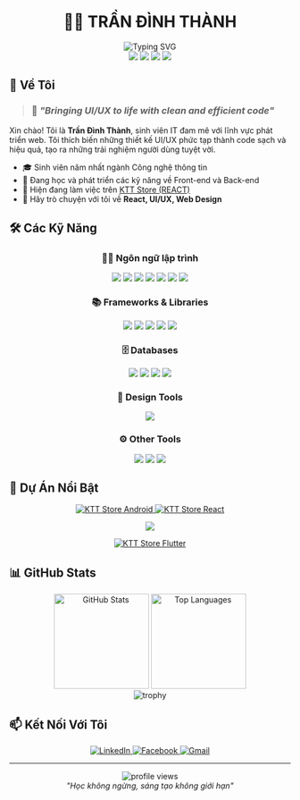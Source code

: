 # <div align="center">👨‍💻 TRẦN ĐÌNH THÀNH</div>

<div align="center">
  <img src="https://readme-typing-svg.herokuapp.com?font=Fira+Code&size=25&duration=3000&pause=1000&color=F75C7E&center=true&vCenter=true&width=600&lines=Frontend+Developer;UI%2FUX+Enthusiast;Clean+Code+Lover" alt="Typing SVG" />
</div>

<div align="center">
  <img src="https://img.shields.io/badge/Age-19-blue" />
  <img src="https://img.shields.io/badge/Focus-Web+Development-brightgreen" />
  <img src="https://img.shields.io/badge/Lives-Vietnam-success" />
  <img src="https://img.shields.io/badge/Languages-Vietnamese%20%26%20English-orange" />
</div>

## 📝 Về Tôi

> ### 🚀 _"Bringing UI/UX to life with clean and efficient code"_

Xin chào! Tôi là **Trần Đình Thành**, sinh viên IT đam mê với lĩnh vực phát triển web. Tôi thích biến những thiết kế UI/UX phức tạp thành code sạch và hiệu quả, tạo ra những trải nghiệm người dùng tuyệt vời.

- 🎓 Sinh viên năm nhất ngành Công nghệ thông tin
- 🌱 Đang học và phát triển các kỹ năng về Front-end và Back-end
- 🔭 Hiện đang làm việc trên [KTT Store (REACT)](https://ktt-store-fe-ppa4.vercel.app/)
- 💬 Hãy trò chuyện với tôi về **React, UI/UX, Web Design**

## 🛠️ Các Kỹ Năng

<div align="center">

### 👨‍💻 Ngôn ngữ lập trình

<p>
  <img src="https://img.shields.io/badge/JavaScript-F7DF1E?style=for-the-badge&logo=javascript&logoColor=black" />
  <img src="https://img.shields.io/badge/HTML5-E34F26?style=for-the-badge&logo=html5&logoColor=white" />
  <img src="https://img.shields.io/badge/CSS3-1572B6?style=for-the-badge&logo=css3&logoColor=white" />
  <img src="https://img.shields.io/badge/Java-ED8B00?style=for-the-badge&logo=java&logoColor=white" />
  <img src="https://img.shields.io/badge/C%23-239120?style=for-the-badge&logo=c-sharp&logoColor=white" />
  <img src="https://img.shields.io/badge/PHP-777BB4?style=for-the-badge&logo=php&logoColor=white" />
  <img src="https://img.shields.io/badge/Dart-0175C2?style=for-the-badge&logo=dart&logoColor=white" />
</p>

### 📚 Frameworks & Libraries

<p>
  <img src="https://img.shields.io/badge/React-20232A?style=for-the-badge&logo=react&logoColor=61DAFB" />
  <img src="https://img.shields.io/badge/Node.js-339933?style=for-the-badge&logo=nodedotjs&logoColor=white" />
  <img src="https://img.shields.io/badge/Express.js-000000?style=for-the-badge&logo=express&logoColor=white" />
  <img src="https://img.shields.io/badge/Flutter-02569B?style=for-the-badge&logo=flutter&logoColor=white" />
  <img src="https://img.shields.io/badge/Tailwind_CSS-38B2AC?style=for-the-badge&logo=tailwind-css&logoColor=white" />
</p>

### 🗄️ Databases

<p>
  <img src="https://img.shields.io/badge/MongoDB-4EA94B?style=for-the-badge&logo=mongodb&logoColor=white" />
  <img src="https://img.shields.io/badge/MySQL-005C84?style=for-the-badge&logo=mysql&logoColor=white" />
  <img src="https://img.shields.io/badge/Microsoft%20SQL%20Server-CC2927?style=for-the-badge&logo=microsoft%20sql%20server&logoColor=white" />
  <img src="https://img.shields.io/badge/SQLite-07405E?style=for-the-badge&logo=sqlite&logoColor=white" />
</p>

### 🎨 Design Tools

<p>
  <img src="https://img.shields.io/badge/Figma-F24E1E?style=for-the-badge&logo=figma&logoColor=white" />
</p>

### ⚙️ Other Tools

<p>
  <img src="https://img.shields.io/badge/GIT-E44C30?style=for-the-badge&logo=git&logoColor=white" />
  <img src="https://img.shields.io/badge/Unity-100000?style=for-the-badge&logo=unity&logoColor=white" />
  <img src="https://img.shields.io/badge/Android-3DDC84?style=for-the-badge&logo=android&logoColor=white" />
</p>

</div>

## 🚀 Dự Án Nổi Bật

<div align="center">
  <a href="https://github.com/WiniFyCode/KTTStore-Android">
    <img src="https://github-readme-stats.vercel.app/api/pin/?username=WiniFyCode&repo=KTTStore-Android&theme=radical" alt="KTT Store Android" />
  </a>
  <a href="https://github.com/WiniFyCode/KTTStore-React">
    <img src="https://github-readme-stats.vercel.app/api/pin/?username=WiniFyCode&repo=KTTStore-React&theme=radical" alt="KTT Store React" />
  </a>
  <p>
    <a href="https://ktt-store-fe-ppa4.vercel.app/" target="_blank">
      <img src="https://img.shields.io/badge/Live%20Preview-✨-brightgreen?style=for-the-badge&logo=vercel" />
    </a>
  </p>
  <a href="https://github.com/WiniFyCode/KTTStore-Flutter">
    <img src="https://github-readme-stats.vercel.app/api/pin/?username=WiniFyCode&repo=KTTStore-Flutter&theme=radical" alt="KTT Store Flutter" />
  </a>
</div>

## 📊 GitHub Stats

<div align="center">
  <img src="https://github-readme-stats.vercel.app/api?username=winifycode&show_icons=true&theme=radical" alt="GitHub Stats" height="170" />
  <img src="https://github-readme-stats.vercel.app/api/top-langs/?username=winifycode&layout=compact&theme=radical" alt="Top Languages" height="170" />
</div>

<div align="center">
  <img src="https://github-profile-trophy.vercel.app/?username=winifycode&theme=radical&row=1&column=6" alt="trophy" />
</div>

## 📫 Kết Nối Với Tôi

<div align="center">
  <a href="https://www.linkedin.com/in/tranthanh23102005/">
    <img src="https://img.shields.io/badge/LinkedIn-0077B5?style=for-the-badge&logo=linkedin&logoColor=white" alt="LinkedIn" />
  </a>
  <a href="https://www.facebook.com/tt230510/">
    <img src="https://img.shields.io/badge/Facebook-1877F2?style=for-the-badge&logo=facebook&logoColor=white" alt="Facebook" />
  </a>
  <a href="mailto:tranthanh23102005@gmail.com">
    <img src="https://img.shields.io/badge/Gmail-D14836?style=for-the-badge&logo=gmail&logoColor=white" alt="Gmail" />
  </a>
</div>

---

<div align="center">
  <img src="https://komarev.com/ghpvc/?username=tranthanh23102005&color=blueviolet&style=flat-square&label=PROFILE+VIEWS" alt="profile views" />
</div>

<div align="center">
  <i>"Học không ngừng, sáng tạo không giới hạn"</i>
</div>
